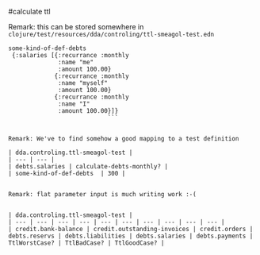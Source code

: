 #calculate ttl

Remark: this can be stored somewhere in `clojure/test/resources/dda/controling/ttl-smeagol-test.edn`

```
some-kind-of-def-debts
 {:salaries [{:recurrance :monthly
              :name "me"
              :amount 100.00}
             {:recurrance :monthly
              :name "myself"
              :amount 100.00}
             {:recurrance :monthly
              :name "I"
              :amount 100.00}]}
							```


Remark: We've to find somehow a good mapping to a test definition

| dda.controling.ttl-smeagol-test |
| --- | --- |
| debts.salaries | calculate-debts-monthly? |
| some-kind-of-def-debts  | 300 |


Remark: flat parameter input is much writing work :-(


| dda.controling.ttl-smeagol-test |
| --- | --- | --- | --- | --- | --- | --- | --- | --- | --- |
| credit.bank-balance | credit.outstanding-invoices | credit.orders | debts.reservs | debts.liabilities | debts.salaries | debts.payments | TtlWorstCase? | TtlBadCase? | TtlGoodCase? |
